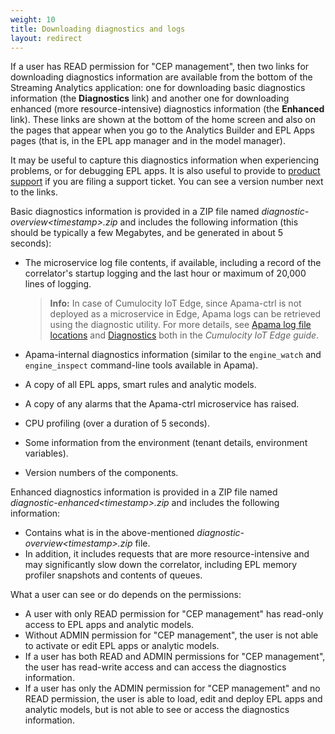 ```yaml
---
weight: 10
title: Downloading diagnostics and logs
layout: redirect
---
```


If a user has READ permission for "CEP management", then two links for downloading diagnostics information are available from the bottom of the Streaming Analytics application: one for downloading basic diagnostics information (the **Diagnostics** link) and another one for downloading enhanced (more resource-intensive) diagnostics information (the **Enhanced** link). These links are shown at the bottom of the home screen and also on the pages that appear when you go to the Analytics Builder and EPL Apps pages (that is, in the EPL app manager and in the model manager). 

It may be useful to capture this diagnostics information when experiencing problems, or for debugging EPL apps. It is also useful to provide to [product support](/about-doc/contacting-support) if you are filing a support ticket. 
You can see a version number next to the links.

Basic diagnostics information is provided in a ZIP file named *diagnostic-overview&lt;timestamp&gt;.zip* and includes the following information (this should be typically a few Megabytes, and be generated in about 5 seconds):

- The microservice log file contents, if available, including a record of the correlator's startup logging and the last hour or maximum of 20,000 lines of logging.

    > **Info:** In case of Cumulocity IoT Edge, since Apama-ctrl is not deployed as a microservice in Edge, 
    Apama logs can be retrieved using the diagnostic utility. 
    For more details, see [Apama log file locations](/edge/diagnostics-and-support/#apama-log-file-locations) 
    and [Diagnostics](/edge/diagnostics-and-support/#diagnostics) both in the *Cumulocity IoT Edge guide*.

- Apama-internal diagnostics information (similar to the `engine_watch` and `engine_inspect` command-line tools available in Apama).

- A copy of all EPL apps, smart rules and analytic models.

- A copy of any alarms that the Apama-ctrl microservice has raised.

- CPU profiling (over a duration of 5 seconds).

- Some information from the environment (tenant details, environment variables).

- Version numbers of the components.

Enhanced diagnostics information is provided in a ZIP file named *diagnostic-enhanced&lt;timestamp&gt;.zip* and includes the following information:

- Contains what is in the above-mentioned *diagnostic-overview&lt;timestamp&gt;.zip* file. 
- In addition, it includes requests that are more resource-intensive and may significantly slow down the correlator, including EPL memory profiler snapshots and contents of queues. 

What a user can see or do depends on the permissions:

- A user with only READ permission for "CEP management" has read-only access to EPL apps and analytic models. 
- Without ADMIN permission for "CEP management", the user is not able to activate or edit EPL apps or analytic models.
- If a user has both READ and ADMIN permissions for "CEP management", the user has read-write access and can access the diagnostics information.
- If a user has only the ADMIN permission for "CEP management" and no READ permission, the user is able to load, edit and deploy EPL apps and analytic models, but is not able to see or access the diagnostics information.
